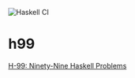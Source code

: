 ![Haskell CI](https://github.com/mavaji/h99/workflows/Haskell%20CI/badge.svg)

# h99
[H-99: Ninety-Nine Haskell Problems](https://wiki.haskell.org/H-99:_Ninety-Nine_Haskell_Problems)
